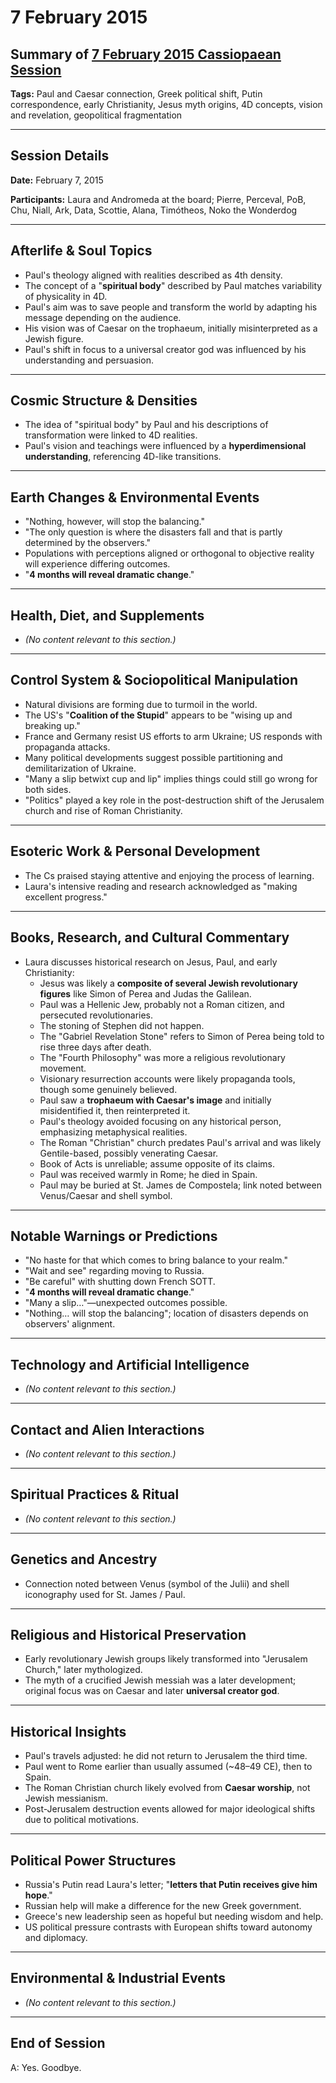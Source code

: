 # 7 February 2015

## Summary of [7 February 2015 Cassiopaean Session](https://cassiopaea.org/forum/threads/session-7-february-2015.37286/#post-551214)

**Tags:** Paul and Caesar connection, Greek political shift, Putin correspondence, early Christianity, Jesus myth origins, 4D concepts, vision and revelation, geopolitical fragmentation

---

## Session Details

**Date:** February 7, 2015

**Participants:** Laura and Andromeda at the board; Pierre, Perceval, PoB, Chu, Niall, Ark, Data, Scottie, Alana, Timótheos, Noko the Wonderdog

---

## Afterlife & Soul Topics

- Paul's theology aligned with realities described as 4th density.
- The concept of a "**spiritual body**" described by Paul matches variability of physicality in 4D.
- Paul's aim was to save people and transform the world by adapting his message depending on the audience.
- His vision was of Caesar on the trophaeum, initially misinterpreted as a Jewish figure.
- Paul's shift in focus to a universal creator god was influenced by his understanding and persuasion.

---

## Cosmic Structure & Densities

- The idea of "spiritual body" by Paul and his descriptions of transformation were linked to 4D realities.
- Paul's vision and teachings were influenced by a **hyperdimensional understanding**, referencing 4D-like transitions.

---

## Earth Changes & Environmental Events

- "Nothing, however, will stop the balancing."
- "The only question is where the disasters fall and that is partly determined by the observers."
- Populations with perceptions aligned or orthogonal to objective reality will experience differing outcomes.
- "**4 months will reveal dramatic change**."

---

## Health, Diet, and Supplements

- *(No content relevant to this section.)*

---

## Control System & Sociopolitical Manipulation

- Natural divisions are forming due to turmoil in the world.
- The US's "**Coalition of the Stupid**" appears to be "wising up and breaking up."
- France and Germany resist US efforts to arm Ukraine; US responds with propaganda attacks.
- Many political developments suggest possible partitioning and demilitarization of Ukraine.
- "Many a slip betwixt cup and lip" implies things could still go wrong for both sides.
- "Politics" played a key role in the post-destruction shift of the Jerusalem church and rise of Roman Christianity.

---

## Esoteric Work & Personal Development

- The Cs praised staying attentive and enjoying the process of learning.
- Laura's intensive reading and research acknowledged as "making excellent progress."

---

## Books, Research, and Cultural Commentary

- Laura discusses historical research on Jesus, Paul, and early Christianity:
    - Jesus was likely a **composite of several Jewish revolutionary figures** like Simon of Perea and Judas the Galilean.
    - Paul was a Hellenic Jew, probably not a Roman citizen, and persecuted revolutionaries.
    - The stoning of Stephen did not happen.
    - The "Gabriel Revelation Stone" refers to Simon of Perea being told to rise three days after death.
    - The "Fourth Philosophy" was more a religious revolutionary movement.
    - Visionary resurrection accounts were likely propaganda tools, though some genuinely believed.
    - Paul saw a **trophaeum with Caesar's image** and initially misidentified it, then reinterpreted it.
    - Paul's theology avoided focusing on any historical person, emphasizing metaphysical realities.
    - The Roman "Christian" church predates Paul's arrival and was likely Gentile-based, possibly venerating Caesar.
    - Book of Acts is unreliable; assume opposite of its claims.
    - Paul was received warmly in Rome; he died in Spain.
    - Paul may be buried at St. James de Compostela; link noted between Venus/Caesar and shell symbol.

---

## Notable Warnings or Predictions

- "No haste for that which comes to bring balance to your realm."
- "Wait and see" regarding moving to Russia.
- "Be careful" with shutting down French SOTT.
- "**4 months will reveal dramatic change**."
- "Many a slip…"—unexpected outcomes possible.
- "Nothing… will stop the balancing"; location of disasters depends on observers' alignment.

---

## Technology and Artificial Intelligence

- *(No content relevant to this section.)*

---

## Contact and Alien Interactions

- *(No content relevant to this section.)*

---

## Spiritual Practices & Ritual

- *(No content relevant to this section.)*

---

## Genetics and Ancestry

- Connection noted between Venus (symbol of the Julii) and shell iconography used for St. James / Paul.

---

## Religious and Historical Preservation

- Early revolutionary Jewish groups likely transformed into "Jerusalem Church," later mythologized.
- The myth of a crucified Jewish messiah was a later development; original focus was on Caesar and later **universal creator god**.

---

## Historical Insights

- Paul's travels adjusted: he did not return to Jerusalem the third time.
- Paul went to Rome earlier than usually assumed (~48–49 CE), then to Spain.
- The Roman Christian church likely evolved from **Caesar worship**, not Jewish messianism.
- Post-Jerusalem destruction events allowed for major ideological shifts due to political motivations.

---

## Political Power Structures

- Russia's Putin read Laura's letter; "**letters that Putin receives give him hope**."
- Russian help will make a difference for the new Greek government.
- Greece's new leadership seen as hopeful but needing wisdom and help.
- US political pressure contrasts with European shifts toward autonomy and diplomacy.

---

## Environmental & Industrial Events

- *(No content relevant to this section.)*

---

## End of Session

A: Yes. Goodbye.